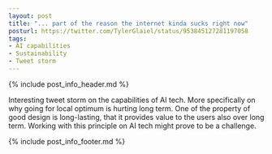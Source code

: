 ```yaml
---
layout: post
title: "... part of the reason the internet kinda sucks right now"
posturl: https://twitter.com/TylerGlaiel/status/953845127281197058
tags:
- AI capabilities
- Sustainability
- Tweet storm
---
```


{% include post_info_header.md %}

Interesting tweet storm on the capabilities of AI tech. More specifically on why going for local optimum is hurting long term. One of the property of good design is long-lasting, that it provides value to the users also over long term. Working with this principle on AI tech might prove to be a challenge.

<!--more-->
{% include post_info_footer.md %}
